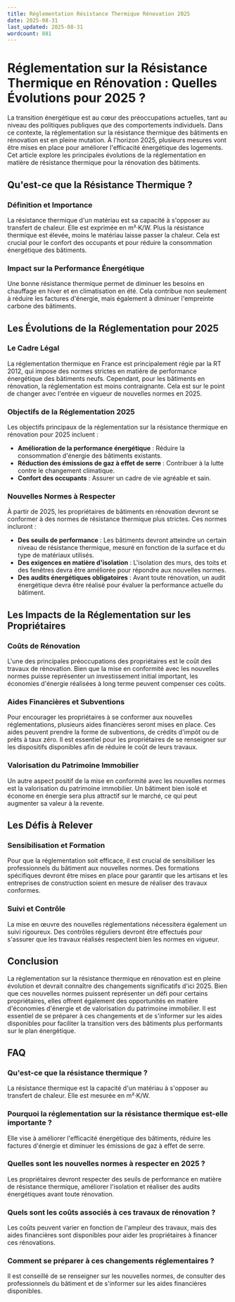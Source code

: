 ```yaml
---
title: Réglementation Résistance Thermique Rénovation 2025
date: 2025-08-31
last_updated: 2025-08-31
wordcount: 881
---
```


# Réglementation sur la Résistance Thermique en Rénovation : Quelles Évolutions pour 2025 ?

La transition énergétique est au cœur des préoccupations actuelles, tant au niveau des politiques publiques que des comportements individuels. Dans ce contexte, la réglementation sur la résistance thermique des bâtiments en rénovation est en pleine mutation. À l'horizon 2025, plusieurs mesures vont être mises en place pour améliorer l'efficacité énergétique des logements. Cet article explore les principales évolutions de la réglementation en matière de résistance thermique pour la rénovation des bâtiments.

## Qu'est-ce que la Résistance Thermique ?

### Définition et Importance

La résistance thermique d'un matériau est sa capacité à s'opposer au transfert de chaleur. Elle est exprimée en m²·K/W. Plus la résistance thermique est élevée, moins le matériau laisse passer la chaleur. Cela est crucial pour le confort des occupants et pour réduire la consommation énergétique des bâtiments.

### Impact sur la Performance Énergétique

Une bonne résistance thermique permet de diminuer les besoins en chauffage en hiver et en climatisation en été. Cela contribue non seulement à réduire les factures d'énergie, mais également à diminuer l'empreinte carbone des bâtiments.

## Les Évolutions de la Réglementation pour 2025

### Le Cadre Légal

La réglementation thermique en France est principalement régie par la RT 2012, qui impose des normes strictes en matière de performance énergétique des bâtiments neufs. Cependant, pour les bâtiments en rénovation, la réglementation est moins contraignante. Cela est sur le point de changer avec l'entrée en vigueur de nouvelles normes en 2025.

### Objectifs de la Réglementation 2025

Les objectifs principaux de la réglementation sur la résistance thermique en rénovation pour 2025 incluent :

- **Amélioration de la performance énergétique** : Réduire la consommation d'énergie des bâtiments existants.
- **Réduction des émissions de gaz à effet de serre** : Contribuer à la lutte contre le changement climatique.
- **Confort des occupants** : Assurer un cadre de vie agréable et sain.

### Nouvelles Normes à Respecter

À partir de 2025, les propriétaires de bâtiments en rénovation devront se conformer à des normes de résistance thermique plus strictes. Ces normes incluront :

- **Des seuils de performance** : Les bâtiments devront atteindre un certain niveau de résistance thermique, mesuré en fonction de la surface et du type de matériaux utilisés.
- **Des exigences en matière d'isolation** : L'isolation des murs, des toits et des fenêtres devra être améliorée pour répondre aux nouvelles normes.
- **Des audits énergétiques obligatoires** : Avant toute rénovation, un audit énergétique devra être réalisé pour évaluer la performance actuelle du bâtiment.

## Les Impacts de la Réglementation sur les Propriétaires

### Coûts de Rénovation

L'une des principales préoccupations des propriétaires est le coût des travaux de rénovation. Bien que la mise en conformité avec les nouvelles normes puisse représenter un investissement initial important, les économies d'énergie réalisées à long terme peuvent compenser ces coûts.

### Aides Financières et Subventions

Pour encourager les propriétaires à se conformer aux nouvelles réglementations, plusieurs aides financières seront mises en place. Ces aides peuvent prendre la forme de subventions, de crédits d'impôt ou de prêts à taux zéro. Il est essentiel pour les propriétaires de se renseigner sur les dispositifs disponibles afin de réduire le coût de leurs travaux.

### Valorisation du Patrimoine Immobilier

Un autre aspect positif de la mise en conformité avec les nouvelles normes est la valorisation du patrimoine immobilier. Un bâtiment bien isolé et économe en énergie sera plus attractif sur le marché, ce qui peut augmenter sa valeur à la revente.

## Les Défis à Relever

### Sensibilisation et Formation

Pour que la réglementation soit efficace, il est crucial de sensibiliser les professionnels du bâtiment aux nouvelles normes. Des formations spécifiques devront être mises en place pour garantir que les artisans et les entreprises de construction soient en mesure de réaliser des travaux conformes.

### Suivi et Contrôle

La mise en œuvre des nouvelles réglementations nécessitera également un suivi rigoureux. Des contrôles réguliers devront être effectués pour s'assurer que les travaux réalisés respectent bien les normes en vigueur.

## Conclusion

La réglementation sur la résistance thermique en rénovation est en pleine évolution et devrait connaître des changements significatifs d'ici 2025. Bien que ces nouvelles normes puissent représenter un défi pour certains propriétaires, elles offrent également des opportunités en matière d'économies d'énergie et de valorisation du patrimoine immobilier. Il est essentiel de se préparer à ces changements et de s'informer sur les aides disponibles pour faciliter la transition vers des bâtiments plus performants sur le plan énergétique.

## FAQ

### Qu'est-ce que la résistance thermique ?

La résistance thermique est la capacité d'un matériau à s'opposer au transfert de chaleur. Elle est mesurée en m²·K/W.

### Pourquoi la réglementation sur la résistance thermique est-elle importante ?

Elle vise à améliorer l'efficacité énergétique des bâtiments, réduire les factures d'énergie et diminuer les émissions de gaz à effet de serre.

### Quelles sont les nouvelles normes à respecter en 2025 ?

Les propriétaires devront respecter des seuils de performance en matière de résistance thermique, améliorer l'isolation et réaliser des audits énergétiques avant toute rénovation.

### Quels sont les coûts associés à ces travaux de rénovation ?

Les coûts peuvent varier en fonction de l'ampleur des travaux, mais des aides financières sont disponibles pour aider les propriétaires à financer ces rénovations.

### Comment se préparer à ces changements réglementaires ?

Il est conseillé de se renseigner sur les nouvelles normes, de consulter des professionnels du bâtiment et de s'informer sur les aides financières disponibles.